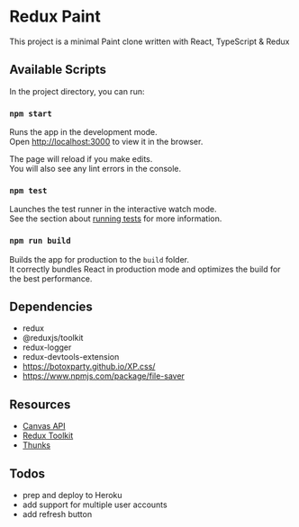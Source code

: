 # Redux Paint

This project is a minimal Paint clone written with React, TypeScript & Redux

## Available Scripts

In the project directory, you can run:

### `npm start`

Runs the app in the development mode.\
Open [http://localhost:3000](http://localhost:3000) to view it in the browser.

The page will reload if you make edits.\
You will also see any lint errors in the console.

### `npm test`

Launches the test runner in the interactive watch mode.\
See the section about [running tests](https://facebook.github.io/create-react-app/docs/running-tests) for more information.

### `npm run build`

Builds the app for production to the `build` folder.\
It correctly bundles React in production mode and optimizes the build for the best performance.

## Dependencies

- redux
- @reduxjs/toolkit
- redux-logger
- redux-devtools-extension
- https://botoxparty.github.io/XP.css/
- https://www.npmjs.com/package/file-saver

## Resources

- [Canvas API](https://developer.mozilla.org/en-US/docs/Web/API/Canvas_API)
- [Redux Toolkit](https://redux-toolkit.js.org/)
- [Thunks](https://github.com/reduxjs/redux-thunk)

## Todos

- prep and deploy to Heroku
- add support for multiple user accounts
- add refresh button

